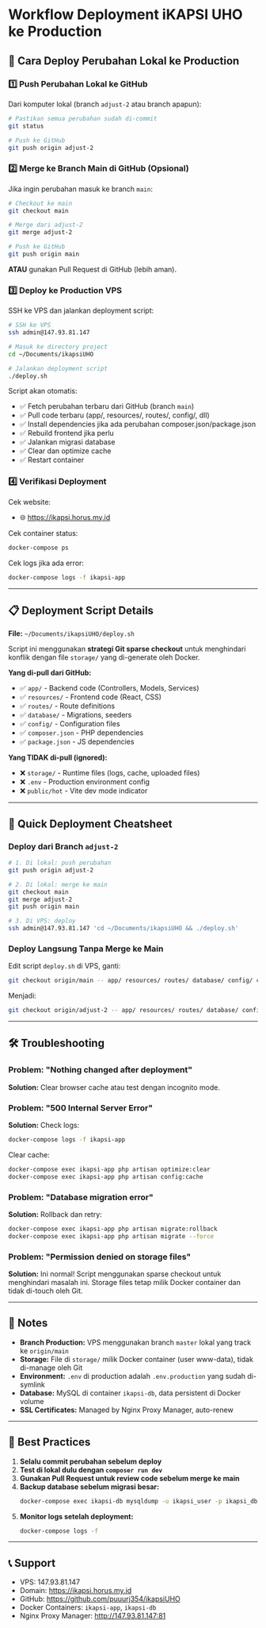 # Workflow Deployment iKAPSI UHO ke Production

## 🚀 Cara Deploy Perubahan Lokal ke Production

### 1️⃣ **Push Perubahan Lokal ke GitHub**

Dari komputer lokal (branch `adjust-2` atau branch apapun):

```bash
# Pastikan semua perubahan sudah di-commit
git status

# Push ke GitHub
git push origin adjust-2
```

### 2️⃣ **Merge ke Branch Main di GitHub** (Opsional)

Jika ingin perubahan masuk ke branch `main`:

```bash
# Checkout ke main
git checkout main

# Merge dari adjust-2
git merge adjust-2

# Push ke GitHub
git push origin main
```

**ATAU** gunakan Pull Request di GitHub (lebih aman).

### 3️⃣ **Deploy ke Production VPS**

SSH ke VPS dan jalankan deployment script:

```bash
# SSH ke VPS
ssh admin@147.93.81.147

# Masuk ke directory project
cd ~/Documents/ikapsiUHO

# Jalankan deployment script
./deploy.sh
```

Script akan otomatis:
- ✅ Fetch perubahan terbaru dari GitHub (branch `main`)
- ✅ Pull code terbaru (app/, resources/, routes/, config/, dll)
- ✅ Install dependencies jika ada perubahan composer.json/package.json
- ✅ Rebuild frontend jika perlu
- ✅ Jalankan migrasi database
- ✅ Clear dan optimize cache
- ✅ Restart container

### 4️⃣ **Verifikasi Deployment**

Cek website:
- 🌐 https://ikapsi.horus.my.id

Cek container status:
```bash
docker-compose ps
```

Cek logs jika ada error:
```bash
docker-compose logs -f ikapsi-app
```

---

## 📋 Deployment Script Details

**File:** `~/Documents/ikapsiUHO/deploy.sh`

Script ini menggunakan **strategi Git sparse checkout** untuk menghindari konflik dengan file `storage/` yang di-generate oleh Docker.

**Yang di-pull dari GitHub:**
- ✅ `app/` - Backend code (Controllers, Models, Services)
- ✅ `resources/` - Frontend code (React, CSS)
- ✅ `routes/` - Route definitions
- ✅ `database/` - Migrations, seeders
- ✅ `config/` - Configuration files
- ✅ `composer.json` - PHP dependencies
- ✅ `package.json` - JS dependencies

**Yang TIDAK di-pull (ignored):**
- ❌ `storage/` - Runtime files (logs, cache, uploaded files)
- ❌ `.env` - Production environment config
- ❌ `public/hot` - Vite dev mode indicator

---

## 🔄 Quick Deployment Cheatsheet

### Deploy dari Branch `adjust-2`

```bash
# 1. Di lokal: push perubahan
git push origin adjust-2

# 2. Di lokal: merge ke main
git checkout main
git merge adjust-2
git push origin main

# 3. Di VPS: deploy
ssh admin@147.93.81.147 'cd ~/Documents/ikapsiUHO && ./deploy.sh'
```

### Deploy Langsung Tanpa Merge ke Main

Edit script `deploy.sh` di VPS, ganti:
```bash
git checkout origin/main -- app/ resources/ routes/ database/ config/ composer.json package.json
```

Menjadi:
```bash
git checkout origin/adjust-2 -- app/ resources/ routes/ database/ config/ composer.json package.json
```

---

## 🛠️ Troubleshooting

### Problem: "Nothing changed after deployment"

**Solution:** Clear browser cache atau test dengan incognito mode.

### Problem: "500 Internal Server Error"

**Solution:** Check logs:
```bash
docker-compose logs -f ikapsi-app
```

Clear cache:
```bash
docker-compose exec ikapsi-app php artisan optimize:clear
docker-compose exec ikapsi-app php artisan config:cache
```

### Problem: "Database migration error"

**Solution:** Rollback dan retry:
```bash
docker-compose exec ikapsi-app php artisan migrate:rollback
docker-compose exec ikapsi-app php artisan migrate --force
```

### Problem: "Permission denied on storage files"

**Solution:** Ini normal! Script menggunakan sparse checkout untuk menghindari masalah ini. Storage files tetap milik Docker container dan tidak di-touch oleh Git.

---

## 📝 Notes

- **Branch Production:** VPS menggunakan branch `master` lokal yang track ke `origin/main`
- **Storage:** File di `storage/` milik Docker container (user www-data), tidak di-manage oleh Git
- **Environment:** `.env` di production adalah `.env.production` yang sudah di-symlink
- **Database:** MySQL di container `ikapsi-db`, data persistent di Docker volume
- **SSL Certificates:** Managed by Nginx Proxy Manager, auto-renew

---

## 🎯 Best Practices

1. **Selalu commit perubahan sebelum deploy**
2. **Test di lokal dulu dengan `composer run dev`**
3. **Gunakan Pull Request untuk review code sebelum merge ke main**
4. **Backup database sebelum migrasi besar:**
   ```bash
   docker-compose exec ikapsi-db mysqldump -u ikapsi_user -p ikapsi_db > backup.sql
   ```
5. **Monitor logs setelah deployment:**
   ```bash
   docker-compose logs -f
   ```

---

## 📞 Support

- VPS: 147.93.81.147
- Domain: https://ikapsi.horus.my.id
- GitHub: https://github.com/puuurj354/ikapsiUHO
- Docker Containers: `ikapsi-app`, `ikapsi-db`
- Nginx Proxy Manager: http://147.93.81.147:81
